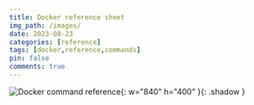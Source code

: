```yaml
---
title: Docker reference sheet
img_path: /images/
date: 2023-08-23
categories: [reference]
tags: [docker,reference,commands]
pin: false
comments: true
---
```


![Docker command reference](dockercheatsheet.png){: w="840" h="400" }{: .shadow }

